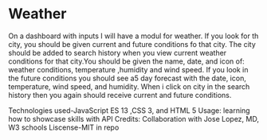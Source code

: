 # Weather
On a dashboard with inputs I will have a modul for weather.  If you look for th city, you should be given current and future conditions fo that city. The city should be added to search history
when you view current weather conditions for that city.You should be given the name, date, and icon of: weather conditions, temperature ,humidity and wind speed. 
If you look in the future conditions you should see a5 day forecast with the date, icon, temperature, wind speed, and humidity.
When i click on city in the search history then you again should receive current and future conditions.

Technologies used-JavaScript ES 13 ,CSS 3, and HTML 5
Usage: learning how to showcase skills with API
Credits: Collaboration with Jose Lopez, MD, W3 schools
Liscense-MIT in repo

